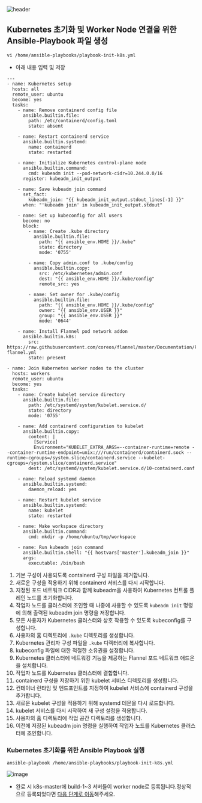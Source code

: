 ![header](https://capsule-render.vercel.app/api?type=waving&color=auto&height=300&section=header&text=Connect Build to Master&fontSize=70)

## Kubernetes 초기화 및 Worker Node 연결을 위한 Ansible-Playbook 파일 생성

```
vi /home/ansible-playbooks/playbook-init-k8s.yml
```

- 아래 내용 입력 및 저장

```
---
- name: Kubernetes setup
  hosts: all
  remote_user: ubuntu
  become: yes
  tasks:
    - name: Remove containerd config file
      ansible.builtin.file:
        path: /etc/containerd/config.toml
        state: absent

    - name: Restart containerd service
      ansible.builtin.systemd:
        name: containerd
        state: restarted

    - name: Initialize Kubernetes control-plane node
      ansible.builtin.command:
        cmd: kubeadm init --pod-network-cidr=10.244.0.0/16
      register: kubeadm_init_output

    - name: Save kubeadm join command
      set_fact:
        kubeadm_join: "{{ kubeadm_init_output.stdout_lines[-1] }}"
      when: "'kubeadm join' in kubeadm_init_output.stdout"

    - name: Set up kubeconfig for all users
      become: no
      block:
        - name: Create .kube directory
          ansible.builtin.file:
            path: "{{ ansible_env.HOME }}/.kube"
            state: directory
            mode: '0755'

        - name: Copy admin.conf to .kube/config
          ansible.builtin.copy:
            src: /etc/kubernetes/admin.conf
            dest: "{{ ansible_env.HOME }}/.kube/config"
            remote_src: yes

        - name: Set owner for .kube/config
          ansible.builtin.file:
            path: "{{ ansible_env.HOME }}/.kube/config"
            owner: "{{ ansible_env.USER }}"
            group: "{{ ansible_env.USER }}"
            mode: '0644'

    - name: Install Flannel pod network addon
      ansible.builtin.k8s:
        src: https://raw.githubusercontent.com/coreos/flannel/master/Documentation/kube-flannel.yml
        state: present

- name: Join Kubernetes worker nodes to the cluster
  hosts: workers
  remote_user: ubuntu
  become: yes
  tasks:
    - name: Create kubelet service directory
      ansible.builtin.file:
        path: /etc/systemd/system/kubelet.service.d/
        state: directory
        mode: '0755'

    - name: Add containerd configuration to kubelet
      ansible.builtin.copy:
        content: |
          [Service]
          Environment="KUBELET_EXTRA_ARGS=--container-runtime=remote --container-runtime-endpoint=unix:///run/containerd/containerd.sock --runtime-cgroups=/system.slice/containerd.service --kubelet-cgroups=/system.slice/containerd.service"
        dest: /etc/systemd/system/kubelet.service.d/10-containerd.conf

    - name: Reload systemd daemon
      ansible.builtin.systemd:
        daemon_reload: yes

    - name: Restart kubelet service
      ansible.builtin.systemd:
        name: kubelet
        state: restarted

    - name: Make workspace directory
      ansible.builtin.command:
        cmd: mkdir -p /home/ubuntu/tmp/workspace

    - name: Run kubeadm join command
      ansible.builtin.shell: "{{ hostvars['master'].kubeadm_join }}"
      args:
        executable: /bin/bash
```

1. 기본 구성이 사용되도록 containerd 구성 파일을 제거합니다.
2. 새로운 구성을 적용하기 위해 containerd 서비스를 다시 시작합니다.
3. 지정된 포드 네트워크 CIDR과 함께 kubeadm을 사용하여 Kubernetes 컨트롤 플레인 노드를 초기화합니다.
4. 작업자 노드를 클러스터에 조인할 때 나중에 사용할 수 있도록 `kubeadm init` 명령에 의해 출력된 kubeadm join 명령을 저장합니다.
5. 모든 사용자가 Kubernetes 클러스터와 상호 작용할 수 있도록 kubeconfig를 구성합니다.
6. 사용자의 홈 디렉토리에 `.kube` 디렉토리를 생성합니다.
7. Kubernetes 관리자 구성 파일을 `.kube` 디렉터리에 복사합니다.
8. kubeconfig 파일에 대한 적절한 소유권을 설정합니다.
9. Kubernetes 클러스터에 네트워킹 기능을 제공하는 Flannel 포드 네트워크 애드온을 설치합니다.
10. 작업자 노드를 Kubernetes 클러스터에 결합합니다.
11. containerd 구성을 저장하기 위한 kubelet 서비스 디렉토리를 생성합니다.
12. 컨테이너 런타임 및 엔드포인트를 지정하여 kubelet 서비스에 containerd 구성을 추가합니다.
13. 새로운 kubelet 구성을 적용하기 위해 systemd 데몬을 다시 로드합니다.
14. kubelet 서비스를 다시 시작하여 새 구성 설정을 적용합니다.
15. 사용자의 홈 디렉토리에 작업 공간 디렉토리를 생성합니다.
16. 이전에 저장된 kubeadm join 명령을 실행하여 작업자 노드를 Kubernetes 클러스터에 조인합니다.

### Kubernetes 초기화를 위한 Ansible Playbook 실행

```
ansible-playbook /home/ansible-playbooks/playbook-init-k8s.yml
```

![image](https://user-images.githubusercontent.com/89143804/229374115-af092cd2-64dc-4a9c-854b-64ab38b06d47.png)

- 완료 시 k8s-master에 build-1~3 서버들이 worker node로 등록됩니다.정상적으로 등록되었다면 [다음 단계로 이동](https://lab.ssafy.com/s08-s-project/S08P21S003/-/blob/develop/porting-manual/9_deployment_and_service_jenkins_agent.md)해주세요.
